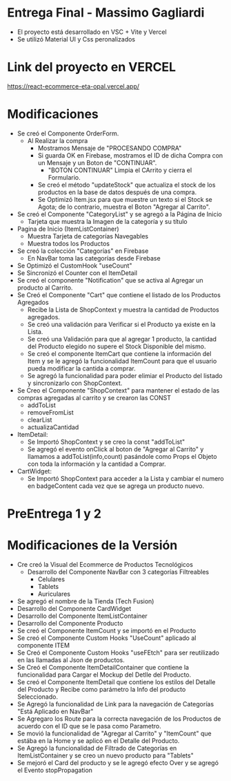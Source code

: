 # Entrega Final - Massimo Gagliardi
+ El proyecto está desarrollado en VSC + Vite y Vercel
+ Se utilizó Material UI y Css peronalizados

# Link del proyecto en VERCEL
https://react-ecommerce-eta-opal.vercel.app/

# Modificaciones
+ Se creó el Componente OrderForm.
    + Al Realizar la compra
        + Mostramos Mensaje de "PROCESANDO COMPRA"
        + Si guarda OK en Firebase, mostramos el ID de dicha Compra con un Mensaje y un Boton de "CONTINUAR".
          + "BOTON CONTINUAR" Limpia el CArrito y cierra el Formulario.
        + Se creó el método "updateStock" que actualiza el stock de los productos en la base de datos después de una compra.
        + Se Optimizó Item.jsx para que muestre un texto si el Stock se Agota; de lo contrario, muestra el Boton "Agregar al Carrito".
+ Se creó el Componente "CategoryList" y se agregó a la Página de Inicio
  + Tarjeta que muestra la Imagen de la categoría y su título
+ Pagina de Inicio (ItemListContainer)
  + Muestra Tarjeta de categorías Navegables
  + Muestra todos los Productos
+ Se creó la colección "Categorías" en Firebase
  + En NavBar toma las categorías desde Firebase
+ Se Optimizó el CustomHook "useCount"
+ Se Sincronizó el Counter con el ItemDetail
+ Se creó el componente "Notification" que se activa al Agregar un producto al Carrito.
+ Se Creó el Componente "Cart" que contiene el listado de los Productos Agregados
  + Recibe la Lista de ShopContext y muestra la cantidad de Productos agregados.
  + Se creó una validación para Verificar si el Producto ya existe en la Lista.
  + Se creó una Validación para que al agregar 1 producto, la cantidad del Producto elegido no supere el Stock Disponible del mismo.
  + Se creó el componente ItemCart que contiene la información del Item y se le agregó la funcionalidad ItemCount para que el usuario pueda modificar la cantida a comprar.
  + Se agregó la funcionalidad para poder elimiar el Producto del listado y sincronizarlo con ShopContext.
+ Se Creo el Componente "ShopContext" para mantener el estado de las compras agregadas al carrito y se crearon las CONST
  + addToList
  + removeFromList
  + clearList
  + actualizaCantidad
+ ItemDetail:
  + Se Importó ShopContext y se creo la const "addToList"
  + Se agregó el evento onClick al boton de "Agregar al Carrito" y llamamos a addToList(info,count) pasándole como Props el Objeto con toda la información y la cantidad a Comprar.
+ CartWidget:
  + Se Importó ShopContext para acceder a la Lista y cambiar el numero en badgeContent cada vez que se agrega un producto nuevo.


# PreEntrega 1 y 2
# Modificaciones de la Versión
+ Cre creó la Visual del Ecommerce de Productos Tecnológicos
  + Desarrollo del Componente NavBar con 3 categorías Filtreables
      -   Celulares
      -   Tablets
      -   Auriculares
+ Se agregó el nombre de la Tienda (Tech Fusion)
+ Desarrollo del Componente CardWidget
+ Desarrollo del Componente ItemListContainer
+ Desarrollo del Componente Producto
+ Se creó el Componente ItemCount y se importó en el Producto
+ Se creó el Componente Custom Hooks "UseCount" aplicado al componente ITEM
+ Se Creó el Componente Custom Hooks "useFEtch" para ser reutilizado en las llamadas al Json de productos.
+ Se Creó el Componente ItemDetailContainer que contiene la funcionalidad para Cargar el Mockup del Detlle del Producto.
+ Se creó el Componente ItemDetail que contiene los estilos del Detalle del Producto y Recibe como parámetro la Info del producto Seleccionado.
+ Se Agregó la funcionalidad de Link para la navegación de Categorías "Está Aplicado en NavBar"
+ Se Agregaro los Route para la correcta navegación de los Productos de acuerdo con el ID que se le pasa como Parametro.
+ Se movió la funcionalidad de "Agregar al Carrito" y "ItemCount" que estába en la Home y se aplicó en el Detalle del Producto.
+ Se Agregó la funcionalidad de Filtrado de Categorías en ItemListContainer y se creo un nuevo producto para "Tablets"
+ Se mejoró el Card del producto y se le agregó efecto Over y se agregó el Evento stopPropagation

      
